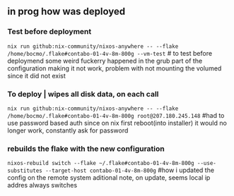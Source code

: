 ## in prog how was deployed

### Test before deployment
`nix run github:nix-community/nixos-anywhere -- --flake /home/bocmo/.flake#contabo-01-4v-8m-800g --vm-test` # to test before deploymend
some weird fuckerry happened in the grub part of the configuration making it not work, problem with not mounting the volumed since it did not exist

### To deploy | wipes all disk data, on each call
`nix run github:nix-community/nixos-anywhere -- --flake /home/bocmo/.flake#contabo-01-4v-8m-800g root@207.180.245.148`  #had to use password based auth since on nix first reboot(into installer) it would no longer work, constantly ask for password


### rebuilds the flake with the new configuration
`nixos-rebuild switch --flake ~/.flake#contabo-01-4v-8m-800g --use-substitutes --target-host contabo-01-4v-8m-800g` #how i updated the config on the remote system
aditional note, on update, seems local ip addres always switches
